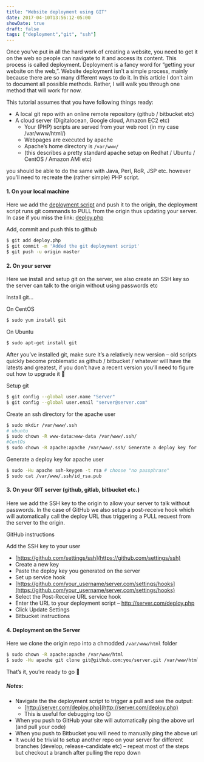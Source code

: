 ```yaml
---
title: "Website deployment using GIT"
date: 2017-04-10T13:56:12-05:00
showDate: true
draft: false
tags: ["deployment","git", "ssh"]
---
```


Once you’ve put in all the hard work of creating a website, you need to get it on the web so people can navigate to it and access its content. This process is called deployment. Deployment is a fancy word for “getting your website on the web,”.  Website deployment isn’t a simple process, mainly because there are so many different ways to do it. In this article I don’t aim to document all possible methods. Rather, I will walk you through one method that will work for now.

This tutorial assumes that you have following things ready:

- A local git repo with an online remote repository (github / bitbucket etc)
- A cloud server (Digitalocean, Google cloud, Amazon EC2 etc)
    - Your (PHP) scripts are served from your web root (in my case /var/www/html/)
    - Webpages are executed by apache
    - Apache’s home directory is `/var/www/`
    - (this describes a pretty standard apache setup on Redhat / Ubuntu / CentOS / Amazon AMI etc)
    
you should be able to do the same with Java, Perl, RoR, JSP etc. however you’ll need to recreate the (rather simple) PHP script.

#### 1. On your local machine
Here we add the [deployment script](https://gist.github.com/oodavid/1809044#file-deploy-php) and push it to the origin, the deployment script runs git commands to PULL from the origin thus updating your server.
In case if you miss the link: [deploy.php](https://gist.github.com/oodavid/1809044#file-deploy-php)

Add, commit and push this to github
```sh 
$ git add deploy.php
$ git commit -m 'Added the git deployment script' 
$ git push -u origin master
```
#### 2. On your server
Here we install and setup git on the server, we also create an SSH key so the server can talk to the origin without using passwords etc

Install git…

On CentOS
```sh 
$ sudo yum install git
```

On Ubuntu
```sh 
$ sudo apt-get install git
```
After you’ve installed git, make sure it’s a relatively new version – old scripts quickly become problematic as github / bitbucket / whatever will have the latests and greatest, if you don’t have a recent version you’ll need to figure out how to upgrade it 🙂

Setup git
```sh 
$ git config --global user.name "Server"
$ git config --global user.email "server@server.com"
```
Create an ssh directory for the apache user
```sh 
$ sudo mkdir /var/www/.ssh
# ubuntu
$ sudo chown -R www-data:www-data /var/www/.ssh/
#CentOs
$ sudo chown -R apache:apache /var/www/.ssh/ Generate a deploy key for apache user
```
Generate a deploy key for apache user
```sh
$ sudo -Hu apache ssh-keygen -t rsa # choose "no passphrase"
$ sudo cat /var/www/.ssh/id_rsa.pub
```
#### 3. On your GIT server (github, gitlab, bitbucket etc.)
Here we add the SSH key to the origin to allow your server to talk without passwords. In the case of GitHub we also setup a post-receive hook which will automatically call the deploy URL thus triggering a PULL request from the server to the origin.

GitHub instructions

Add the SSH key to your user

- [https://github.com/settings/ssh](https://github.com/settings/ssh)
- Create a new key
- Paste the deploy key you generated on the server
- Set up service hook
- [https://github.com/your_username/server.com/settings/hooks](https://github.com/your_username/server.com/settings/hooks)
- Select the Post-Receive URL service hook
- Enter the URL to your deployment script – http://server.com/deploy.php
- Click Update Settings
- Bitbucket instructions

#### 4. Deployment on the Server
Here we clone the origin repo into a chmodded `/var/www/html` folder

```sh 
$ sudo chown -R apache:apache /var/www/html
$ sudo -Hu apache git clone git@github.com:you/server.git /var/www/html
```

That’s it, you’re ready to go 🙂

##### Notes:

- Navigate the the deployment script to trigger a pull and see the output:
    - [http://server.com/deploy.php](http://server.com/deploy.php)
    - This is useful for debugging too 😉
- When you push to GitHub your site will automatically ping the above url (and pull your code)
- When you push to Bitbucket you will need to manually ping the above url
- It would be trivial to setup another repo on your server for different branches (develop, release-candidate etc) – repeat most of the steps but checkout a branch after pulling the repo down


